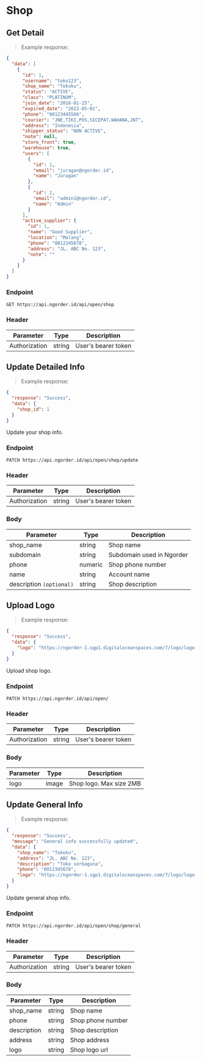 # Shop
## Get Detail
> Example response:

```json
{
  "data": [
    {
      "id": 1,
      "username": "toko123",
      "shop_name": "Tokoku",
      "status": "ACTIVE",
      "class": "PLATINUM",
      "join_date": "2016-01-25",
      "expired_date": "2022-05-01",
      "phone": "08123445566",
      "courier": "JNE,TIKI,POS,SICEPAT,WAHANA,JNT",
      "address": "Indonesia",
      "shipper_status": "NON ACTIVE",
      "note": null,
      "store_front": true,
      "warehouse": true,
      "users": [
        {
          "id": 1,
          "email": "juragan@ngorder.id",
          "name": "Juragan"
        },
        {
          "id": 2,
          "email": "admin1@ngorder.id",
          "name": "Admin"
        }
      ],
      "active_supplier": {
        "id": 1,
        "name": "Good Supplier",
        "location": "Malang",
        "phone": "0812345678",
        "address": "JL. ABC No. 123",
        "note": ""
      }
    }
  ]
}
```

### Endpoint
`GET https://api.ngorder.id/api/open/shop`

### Header
Parameter | Type | Description
--------- | ---- | -----------
Authorization | string | User's bearer token

## Update Detailed Info
> Example response:

```json
{
  "response": "Success",
  "data": {
    "shop_id": 1
  }
}
```
Update your shop info.

### Endpoint
`PATCH https://api.ngorder.id/api/open/shop/update`

### Header
Parameter | Type | Description
--------- | ---- | -----------
Authorization | string | User's bearer token

### Body
Parameter | Type | Description
--------- | ---- | -----------
shop_name | string | Shop name
subdomain | string | Subdomain used in Ngorder
phone | numeric | Shop phone number
name | string | Account name
description `(optional)` | string | Shop description

## Upload Logo
> Example response:

```json
{
  "response": "Success",
  "data": {
    "logo": "https://ngorder-1.sgp1.digitaloceanspaces.com/7/logo/logo-1606963029075.png"
  }
}
```
Upload shop logo.

### Endpoint
`PATCH https://api.ngorder.id/api/open/`

### Header
Parameter | Type | Description
--------- | ---- | -----------
Authorization | string | User's bearer token

### Body
Parameter | Type | Description
--------- | ---- | -----------
logo | image | Shop logo. Max size 2MB

## Update General Info
> Example response:

```json
{
  "response": "Success",
  "message": "General info successfully updated",
  "data": {
    "shop_name": "Tokoku",
    "address": "JL. ABC No. 123",
    "description": "Toko serbaguna",
    "phone": "0812345678",
    "logo": "https://ngorder-1.sgp1.digitaloceanspaces.com/7/logo/logo-1606963029075.png"
  }
}
```
Update general shop info.

### Endpoint
`PATCH https://api.ngorder.id/api/open/shop/general`

### Header
Parameter | Type | Description
--------- | ---- | -----------
Authorization | string | User's bearer token

### Body
Parameter | Type | Description
--------- | ---- | -----------
shop_name | string | Shop name
phone | string | Shop phone number
description | string | Shop description
address | string | Shop address
logo | string | Shop logo url
